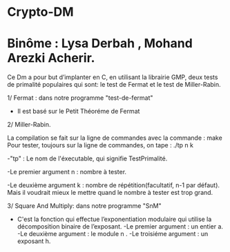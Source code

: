# Crypto-DM
 
# Binôme : Lysa Derbah , Mohand Arezki Acherir.

Ce Dm a pour but  d’implanter en C, en utilisant la librairie GMP, deux tests de primalité populaires qui sont:
le test de Fermat et le test de Miller-Rabin.

1/ Fermat : dans notre programme "test-de-fermat"
 * Il est basé sur le Petit Théoréme de Fermat

2/ Miller-Rabin.

La compilation se fait sur la ligne de commandes avec la commande : make                                                                                    
Pour tester, toujours sur la ligne de commandes, on tape : ./tp n k

-"tp" : Le nom de l'éxecutable, qui signifie TestPrimalité.

-Le premier argument n : nombre à tester.

-Le deuxième argument k : nombre de répétition(facultatif, n-1 par défaut). Mais il voudrait mieux le mettre quand le nombre à tester est trop grand.


3/ Square And Multiply: dans notre programme "SnM"
* C'est la fonction qui effectue l’exponentiation modulaire qui utilise la décomposition binaire de l’exposant.
-Le premier argument : un entier a.
-Le deuxième argument :  le module n .
-Le troisiéme argument : un exposant h.
